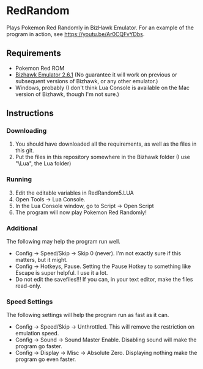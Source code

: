 # RedRandom
Plays Pokemon Red Randomly in BizHawk Emulator. For an example of the program in action, see https://youtu.be/Ar0CQFvYDbs.

## Requirements
- Pokemon Red ROM
- [Bizhawk Emulator 2.6.1](https://github.com/TASVideos/BizHawk/releases/) (No guarantee it will work on previous or subsequent versions of Bizhawk, or any other emulator.)
- Windows, probably (I don't think Lua Console is available on the Mac version of Bizhawk, though I'm not sure.)

## Instructions
### Downloading
1. You should have downloaded all the requirements, as well as the files in this git.
2. Put the files in this repository somewhere in the Bizhawk folder (I use "\Lua", the Lua folder)
### Running
3. Edit the editable variables in RedRandom5.LUA
4. Open Tools -> Lua Console.
5. In the Lua Console window, go to Script -> Open Script
6. The program will now play Pokemon Red Randomly!
### Additional
The following may help the program run well.
- Config -> Speed/Skip -> Skip 0 (never). I'm not exactly sure if this matters, but it might.
- Config -> Hotkeys, Pause. Setting the Pause Hotkey to something like Escape is super helpful. I use it a lot.
- Do not edit the savefiles!!! If you can, in your text editor, make the files read-only.
### Speed Settings
The following settings will help the program run as fast as it can.
- Config -> Speed/Skip -> Unthrottled. This will remove the restriction on emulation speed.
- Config -> Sound -> Sound Master Enable. Disabling sound will make the program go faster.
- Config -> Display -> Misc -> Absolute Zero. Displaying nothing make the program go even faster.
